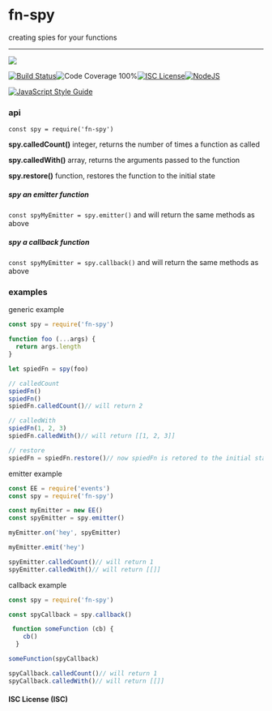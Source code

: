 # fn-spy

creating spies for your functions

----
<a href="https://nodei.co/npm/fn-spy/"><img src="https://nodei.co/npm/fn-spy.png?downloads=true"></a>

[![Build Status](https://img.shields.io/badge/build-passing-brightgreen.svg?style=flat-square)](https://travis-ci.org/joaquimserafim/fn-spy)![Code Coverage 100%](https://img.shields.io/badge/code%20coverage-100%25-green.svg?style=flat-square)[![ISC License](https://img.shields.io/badge/license-ISC-blue.svg?style=flat-square)](https://github.com/joaquimserafim/fn-spy/blob/master/LICENSE)[![NodeJS](https://img.shields.io/badge/node-6.1.x-brightgreen.svg?style=flat-square)](https://github.com/joaquimserafim/fn-spy/blob/master/package.json#L38)

[![JavaScript Style Guide](https://cdn.rawgit.com/feross/standard/master/badge.svg)](https://github.com/feross/standard)


### api
`const spy = require('fn-spy')`

**spy.calledCount()** integer, returns the number of times a function as called

**spy.calledWith()** array, returns the arguments passed to the function

**spy.restore()** function, restores the function to the initial state

##### spy an emitter function
`const spyMyEmitter = spy.emitter()` and will return the same methods as above

##### spy a callback function
`const spyMyEmitter = spy.callback()` and will return the same methods as above


### examples

generic example
```js
const spy = require('fn-spy')

function foo (...args) {
  return args.length
}

let spiedFn = spy(foo)

// calledCount
spiedFn()
spiedFn()
spiedFn.calledCount()// will return 2

// calledWith
spiedFn(1, 2, 3)
spiedFn.calledWith()// will return [[1, 2, 3]]

// restore
spiedFn = spiedFn.restore()// now spiedFn is retored to the initial state
```

emitter example
```js
const EE = require('events')
const spy = require('fn-spy')

const myEmitter = new EE()
const spyEmitter = spy.emitter()

myEmitter.on('hey', spyEmitter)

myEmitter.emit('hey')

spyEmitter.calledCount()// will return 1
spyEmitter.calledWith()// will return [[]]
```

callback example
```js
const spy = require('fn-spy')

const spyCallback = spy.callback()

 function someFunction (cb) {
    cb()
  }

someFunction(spyCallback)

spyCallback.calledCount()// will return 1
spyCallback.calledWith()// will return [[]]
```

#### ISC License (ISC)
